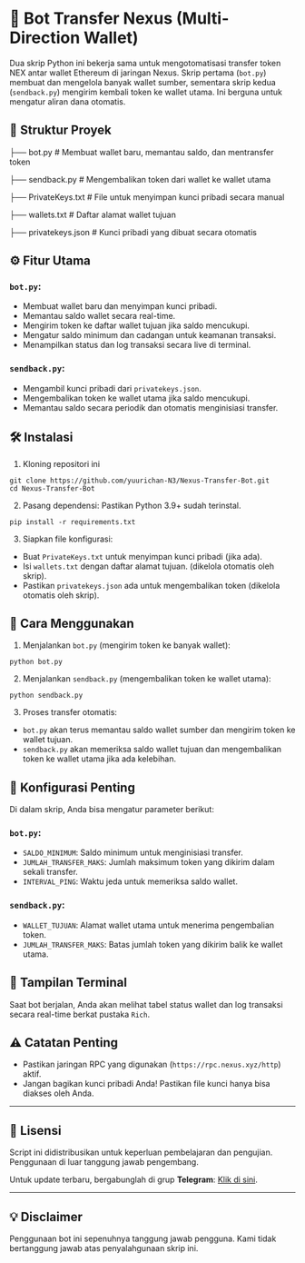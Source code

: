 # 🚀 Bot Transfer Nexus (Multi-Direction Wallet)

Dua skrip Python ini bekerja sama untuk mengotomatisasi transfer token NEX antar wallet Ethereum di jaringan Nexus. Skrip pertama (`bot.py`) membuat dan mengelola banyak wallet sumber, sementara skrip kedua (`sendback.py`) mengirim kembali token ke wallet utama. Ini berguna untuk mengatur aliran dana otomatis.

## 📂 Struktur Proyek
├── bot.py               # Membuat wallet baru, memantau saldo, dan mentransfer token

├── sendback.py          # Mengembalikan token dari wallet ke wallet utama

├── PrivateKeys.txt      # File untuk menyimpan kunci pribadi secara manual

├── wallets.txt          # Daftar alamat wallet tujuan

├── privatekeys.json     # Kunci pribadi yang dibuat secara otomatis



## ⚙️ Fitur Utama

### `bot.py`:
- Membuat wallet baru dan menyimpan kunci pribadi.
- Memantau saldo wallet secara real-time.
- Mengirim token ke daftar wallet tujuan jika saldo mencukupi.
- Mengatur saldo minimum dan cadangan untuk keamanan transaksi.
- Menampilkan status dan log transaksi secara live di terminal.

### `sendback.py`:
- Mengambil kunci pribadi dari `privatekeys.json`.
- Mengembalikan token ke wallet utama jika saldo mencukupi.
- Memantau saldo secara periodik dan otomatis menginisiasi transfer.

## 🛠️ Instalasi

1. Kloning repositori ini

```
git clone https://github.com/yuurichan-N3/Nexus-Transfer-Bot.git
cd Nexus-Transfer-Bot
```


2. Pasang dependensi: Pastikan Python 3.9+ sudah terinstal.

```
pip install -r requirements.txt
```


3. Siapkan file konfigurasi:
- Buat `PrivateKeys.txt` untuk menyimpan kunci pribadi (jika ada).
- Isi `wallets.txt` dengan daftar alamat tujuan. (dikelola otomatis oleh skrip).
- Pastikan `privatekeys.json` ada untuk mengembalikan token (dikelola otomatis oleh skrip).

## 🚀 Cara Menggunakan

1. Menjalankan `bot.py` (mengirim token ke banyak wallet):

```
python bot.py
```


2. Menjalankan `sendback.py` (mengembalikan token ke wallet utama):

```
python sendback.py
```


3. Proses transfer otomatis:
- `bot.py` akan terus memantau saldo wallet sumber dan mengirim token ke wallet tujuan.
- `sendback.py` akan memeriksa saldo wallet tujuan dan mengembalikan token ke wallet utama jika ada kelebihan.

## 🔧 Konfigurasi Penting

Di dalam skrip, Anda bisa mengatur parameter berikut:

### `bot.py`:
- `SALDO_MINIMUM`: Saldo minimum untuk menginisiasi transfer.
- `JUMLAH_TRANSFER_MAKS`: Jumlah maksimum token yang dikirim dalam sekali transfer.
- `INTERVAL_PING`: Waktu jeda untuk memeriksa saldo wallet.

### `sendback.py`:
- `WALLET_TUJUAN`: Alamat wallet utama untuk menerima pengembalian token.
- `JUMLAH_TRANSFER_MAKS`: Batas jumlah token yang dikirim balik ke wallet utama.

## 👀 Tampilan Terminal

Saat bot berjalan, Anda akan melihat tabel status wallet dan log transaksi secara real-time berkat pustaka `Rich`.

## ⚠️ Catatan Penting

- Pastikan jaringan RPC yang digunakan (`https://rpc.nexus.xyz/http`) aktif.
- Jangan bagikan kunci pribadi Anda! Pastikan file kunci hanya bisa diakses oleh Anda.


---


## 📜 Lisensi  

Script ini didistribusikan untuk keperluan pembelajaran dan pengujian. Penggunaan di luar tanggung jawab pengembang.  

Untuk update terbaru, bergabunglah di grup **Telegram**: [Klik di sini](https://t.me/sentineldiscus).


---

## 💡 Disclaimer
Penggunaan bot ini sepenuhnya tanggung jawab pengguna. Kami tidak bertanggung jawab atas penyalahgunaan skrip ini.
